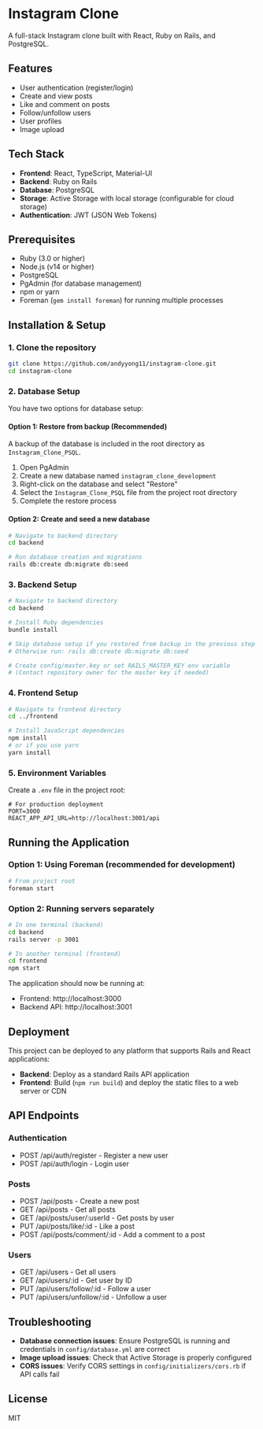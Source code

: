 # Instagram Clone

A full-stack Instagram clone built with React, Ruby on Rails, and PostgreSQL.

## Features

- User authentication (register/login)
- Create and view posts
- Like and comment on posts
- Follow/unfollow users
- User profiles
- Image upload

## Tech Stack

- **Frontend**: React, TypeScript, Material-UI
- **Backend**: Ruby on Rails
- **Database**: PostgreSQL
- **Storage**: Active Storage with local storage (configurable for cloud storage)
- **Authentication**: JWT (JSON Web Tokens)

## Prerequisites

- Ruby (3.0 or higher)
- Node.js (v14 or higher)
- PostgreSQL
- PgAdmin (for database management)
- npm or yarn
- Foreman (`gem install foreman`) for running multiple processes

## Installation & Setup

### 1. Clone the repository
```bash
git clone https://github.com/andyyong11/instagram-clone.git
cd instagram-clone
```

### 2. Database Setup
You have two options for database setup:

#### Option 1: Restore from backup (Recommended)
A backup of the database is included in the root directory as `Instagram_Clone_PSQL`.

1. Open PgAdmin
2. Create a new database named `instagram_clone_development`
3. Right-click on the database and select "Restore"
4. Select the `Instagram_Clone_PSQL` file from the project root directory
5. Complete the restore process

#### Option 2: Create and seed a new database
```bash
# Navigate to backend directory
cd backend

# Run database creation and migrations
rails db:create db:migrate db:seed
```

### 3. Backend Setup
```bash
# Navigate to backend directory
cd backend

# Install Ruby dependencies
bundle install

# Skip database setup if you restored from backup in the previous step
# Otherwise run: rails db:create db:migrate db:seed

# Create config/master.key or set RAILS_MASTER_KEY env variable
# (Contact repository owner for the master key if needed)
```

### 4. Frontend Setup
```bash
# Navigate to frontend directory
cd ../frontend

# Install JavaScript dependencies
npm install
# or if you use yarn
yarn install
```

### 5. Environment Variables
Create a `.env` file in the project root:
```
# For production deployment
PORT=3000
REACT_APP_API_URL=http://localhost:3001/api
```

## Running the Application

### Option 1: Using Foreman (recommended for development)
```bash
# From project root
foreman start
```

### Option 2: Running servers separately
```bash
# In one terminal (backend)
cd backend
rails server -p 3001

# In another terminal (frontend)
cd frontend
npm start
```

The application should now be running at:
- Frontend: http://localhost:3000
- Backend API: http://localhost:3001

## Deployment

This project can be deployed to any platform that supports Rails and React applications:

- **Backend**: Deploy as a standard Rails API application
- **Frontend**: Build (`npm run build`) and deploy the static files to a web server or CDN

## API Endpoints

### Authentication
- POST /api/auth/register - Register a new user
- POST /api/auth/login - Login user

### Posts
- POST /api/posts - Create a new post
- GET /api/posts - Get all posts
- GET /api/posts/user/:userId - Get posts by user
- PUT /api/posts/like/:id - Like a post
- POST /api/posts/comment/:id - Add a comment to a post

### Users
- GET /api/users - Get all users
- GET /api/users/:id - Get user by ID
- PUT /api/users/follow/:id - Follow a user
- PUT /api/users/unfollow/:id - Unfollow a user

## Troubleshooting

- **Database connection issues**: Ensure PostgreSQL is running and credentials in `config/database.yml` are correct
- **Image upload issues**: Check that Active Storage is properly configured
- **CORS issues**: Verify CORS settings in `config/initializers/cors.rb` if API calls fail

## License

MIT
